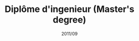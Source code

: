 ---
title: "Diplôme d'ingenieur (Master's degree)"
collection: degrees
date: "2011/09"
enddate: "2013/06"
venue: "Télécom Paristech"
location: "Paris, France"
---